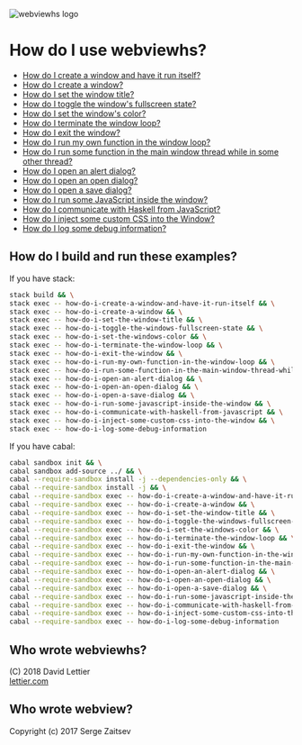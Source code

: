 ![webviewhs logo](https://i.imgur.com/yohrYgX.png)

# How do I use webviewhs?

- [How do I create a window and have it run itself?](how-do-i-create-a-window-and-have-it-run-itself.hs)
- [How do I create a window?](how-do-i-create-a-window.hs)
- [How do I set the window title?](how-do-i-set-the-window-title.hs)
- [How do I toggle the window's fullscreen state?](how-do-i-toggle-the-windows-fullscreen-state.hs)
- [How do I set the window's color?](how-do-i-set-the-windows-color.hs)
- [How do I terminate the window loop?](how-do-i-terminate-the-window-loop.hs)
- [How do I exit the window?](how-do-i-exit-the-window.hs)
- [How do I run my own function in the window loop?](how-do-i-run-my-own-function-in-the-window-loop.hs)
- [How do I run some function in the main window thread while in some other thread?](how-do-i-run-some-function-in-the-main-window-thread-while-in-some-other-thread.hs)
- [How do I open an alert dialog?](how-do-i-open-an-alert-dialog.hs)
- [How do I open an open dialog?](how-do-i-open-an-open-dialog.hs)
- [How do I open a save dialog?](how-do-i-open-a-save-dialog.hs)
- [How do I run some JavaScript inside the window?](how-do-i-run-some-javascript-inside-the-window.hs)
- [How do I communicate with Haskell from JavaScript?](how-do-i-communicate-with-haskell-from-javascript.hs)
- [How do I inject some custom CSS into the Window?](how-do-i-inject-some-custom-css-into-the-window.hs)
- [How do I log some debug information?](how-do-i-log-some-debug-information.hs)

## How do I build and run these examples?

If you have stack:

```bash
stack build && \
stack exec -- how-do-i-create-a-window-and-have-it-run-itself && \
stack exec -- how-do-i-create-a-window && \
stack exec -- how-do-i-set-the-window-title && \
stack exec -- how-do-i-toggle-the-windows-fullscreen-state && \
stack exec -- how-do-i-set-the-windows-color && \
stack exec -- how-do-i-terminate-the-window-loop && \
stack exec -- how-do-i-exit-the-window && \
stack exec -- how-do-i-run-my-own-function-in-the-window-loop && \
stack exec -- how-do-i-run-some-function-in-the-main-window-thread-while-in-some-other-thread && \
stack exec -- how-do-i-open-an-alert-dialog && \
stack exec -- how-do-i-open-an-open-dialog && \
stack exec -- how-do-i-open-a-save-dialog && \
stack exec -- how-do-i-run-some-javascript-inside-the-window && \
stack exec -- how-do-i-communicate-with-haskell-from-javascript && \
stack exec -- how-do-i-inject-some-custom-css-into-the-window && \
stack exec -- how-do-i-log-some-debug-information
```

If you have cabal:

```bash
cabal sandbox init && \
cabal sandbox add-source ../ && \
cabal --require-sandbox install -j --dependencies-only && \
cabal --require-sandbox install -j && \
cabal --require-sandbox exec -- how-do-i-create-a-window-and-have-it-run-itself && \
cabal --require-sandbox exec -- how-do-i-create-a-window && \
cabal --require-sandbox exec -- how-do-i-set-the-window-title && \
cabal --require-sandbox exec -- how-do-i-toggle-the-windows-fullscreen-state && \
cabal --require-sandbox exec -- how-do-i-set-the-windows-color && \
cabal --require-sandbox exec -- how-do-i-terminate-the-window-loop && \
cabal --require-sandbox exec -- how-do-i-exit-the-window && \
cabal --require-sandbox exec -- how-do-i-run-my-own-function-in-the-window-loop && \
cabal --require-sandbox exec -- how-do-i-run-some-function-in-the-main-window-thread-while-in-some-other-thread && \
cabal --require-sandbox exec -- how-do-i-open-an-alert-dialog && \
cabal --require-sandbox exec -- how-do-i-open-an-open-dialog && \
cabal --require-sandbox exec -- how-do-i-open-a-save-dialog && \
cabal --require-sandbox exec -- how-do-i-run-some-javascript-inside-the-window && \
cabal --require-sandbox exec -- how-do-i-communicate-with-haskell-from-javascript && \
cabal --require-sandbox exec -- how-do-i-inject-some-custom-css-into-the-window && \
cabal --require-sandbox exec -- how-do-i-log-some-debug-information
```

## Who wrote webviewhs?

(C) 2018 David Lettier  
[lettier.com](https://lettier.com)

## Who wrote webview?

Copyright (c) 2017 Serge Zaitsev
